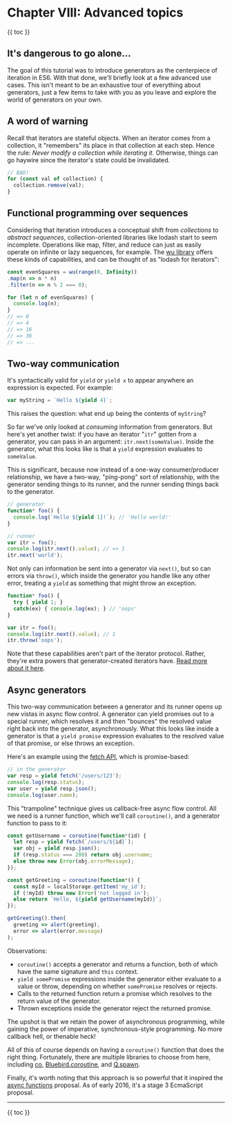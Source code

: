 # Chapter VIII: Advanced topics

{{ toc }}

## It's dangerous to go alone...

The goal of this tutorial was to introduce generators as the centerpiece of iteration in ES6. With that done, we'll briefly look at a few advanced use cases. This isn't meant to be an exhaustive tour of everything about generators, just a few items to take with you as you leave and explore the world of generators on your own.

## A word of warning

Recall that iterators are stateful objects. When an iterator comes from a collection, it "remembers" its place in that collection at each step. Hence the rule: *Never modify a collection while iterating it.* Otherwise, things can go haywire since the iterator's state could be invalidated.

```js
// BAD!
for (const val of collection) {
  collection.remove(val);
}
```

## Functional programming over sequences

Considering that iteration introduces a conceptual shift from *collections* to *abstract sequences*, collection-oriented libraries like lodash start to seem incomplete. Operations like map, filter, and reduce can just as easily operate on infinite or lazy sequences, for example. The [wu library](https://fitzgen.github.io/wu.js/) offers these kinds of capabilities, and can be thought of as "lodash for iterators":

```js
const evenSquares = wu(range(0, Infinity))
.map(n => n * n)
.filter(n => n % 2 === 0);

for (let n of evenSquares) {
  console.log(n);
}
// => 0
// => 4
// => 16
// => 36
// => ...
```

## Two-way communication

It's syntactically valid for `yield` or `yield x` to appear anywhere an expression is expected. For example:

```js
var myString = `Hello ${yield 4}`;
```

This raises the question: what end up being the contents of `myString`?

So far we've only looked at *consuming* information from generators. But here's yet another twist: if you have an iterator "`itr`" gotten from a generator, you can pass in an argument: `itr.next(someValue)`. Inside the generator, what this looks like is that a `yield` expression evaluates to `someValue`.

This is significant, because now instead of a one-way consumer/producer relationship, we have a two-way, "ping-pong" sort of relationship, with the generator sending things to its runner, and the runner sending things back to the generator.

```js
// generator
function* foo() {
  console.log(`Hello ${yield 1}!`); // 'Hello world!'
}

// runner
var itr = foo();
console.log(itr.next().value); // => 1
itr.next('world');
```

Not only can information be sent into a generator via `next()`, but so can errors via `throw()`, which inside the generator you handle like any other error, treating a `yield` as something that might throw an exception.

```js
function* foo() {
  try { yield 1; }
  catch(ex) { console.log(ex); } // 'oops'
}

var itr = foo();
console.log(itr.next().value); // 1
itr.throw('oops');
```

Note that these capabilities aren't part of the iterator protocol. Rather, they're extra powers that generator-created iterators have. [Read more about it here](http://www.2ality.com/2015/03/es6-generators.html#return%28%29-and-throw%28%29).

## Async generators

This two-way communication between a generator and its runner opens up new vistas in async flow control. A generator can yield promises out to a special runner, which resolves it and then "bounces" the resolved value right back into the generator, asynchronously. What this looks like inside a generator is that a `yield promise` expression evaluates to the resolved value of that promise, or else throws an exception.

Here's an example using the [fetch API](https://developer.mozilla.org/en-US/docs/Web/API/Fetch_API), which is promise-based:

```js
// in the generator
var resp = yield fetch('/users/123');
console.log(resp.status);
var user = yield resp.json();
console.log(user.name);
```

This "trampoline" technique gives us callback-free async flow control. All we need is a runner function, which we'll call `coroutine()`, and a generator function to pass to it:

```js
const getUsername = coroutine(function*(id) {
  let resp = yield fetch(`/users/${id}`);
  var obj = yield resp.json();
  if (resp.status === 200) return obj.username;
  else throw new Error(obj.errorMessage);
});

const getGreeting = coroutine(function*() {
  const myId = localStorage.getItem('my_id');
  if (!myId) throw new Error('not logged in');
  else return `Hello, ${yield getUsername(myId)}`;
});

getGreeting().then(
  greeting => alert(greeting),
  error => alert(error.message)
);
```

Observations:

 * `coroutine()` accepts a generator and returns a function, both of which have the same signature and `this` context.
 * `yield somePromise` expressions inside the generator either evaluate to a value or throw, depending on whether `somePromise` resolves or rejects.
 * Calls to the returned function return a promise which resolves to the return value of the generator.
 * Thrown exceptions inside the generator reject the returned promise.

The upshot is that we retain the power of asynchronous programming, while gaining the power of imperative, synchronous-style programming. No more callback hell, or thenable heck!

All of this of course depends on having a `coroutine()` function that does the right thing. Fortunately, there are multiple libraries to choose from here, including [co](https://www.npmjs.com/package/co), [Bluebird.coroutine](https://www.npmjs.com/package/bluebird), and [Q.spawn](https://github.com/kriskowal/q).

Finally, it's worth noting that this approach is so powerful that it inspired the [async functions](https://jakearchibald.com/2014/es7-async-functions/) proposal. As of early 2016, it's a stage 3 EcmaScript proposal.

----------------

{{ toc }}
